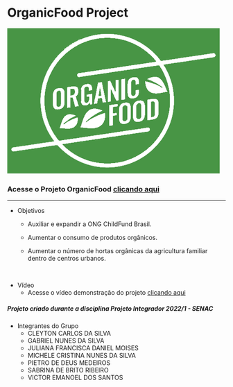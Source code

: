 # OrganicFood Project

![logo](https://raw.githubusercontent.com/JuliaMendes/organicFood/main/img/logo-verde.png)

### Acesse o Projeto OrganicFood [clicando aqui](https://isorganicfood.netlify.app/)
------------------------------

* Objetivos
  * Auxiliar e expandir a ONG ChildFund Brasil.
  
  * Aumentar o consumo de produtos orgânicos.
  
  * Aumentar o número de hortas orgânicas da agricultura familiar dentro de centros urbanos.
<br>

* Vídeo
  * Acesse o vídeo demonstração do projeto [clicando aqui](https://youtu.be/pS-Y_RTcBvU)
##### Projeto criado durante a disciplina _Projeto Integrador 2022/1 - SENAC_ 
* Integrantes do Grupo
  * CLEYTON CARLOS DA SILVA
  * GABRIEL NUNES DA SILVA
  * JULIANA FRANCISCA DANIEL MOISES
  * MICHELE CRISTINA NUNES DA SILVA
  * PIETRO DE DEUS MEDEIROS
  * SABRINA DE BRITO RIBEIRO
  * VICTOR EMANOEL DOS SANTOS
